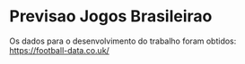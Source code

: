 # Previsao Jogos Brasileirao


Os dados para o desenvolvimento do trabalho foram obtidos: https://football-data.co.uk/
